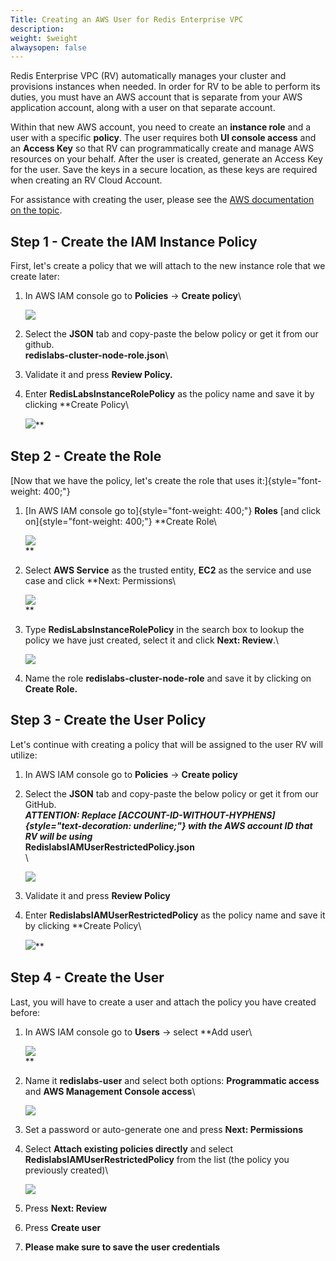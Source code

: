 ```yaml
---
Title: Creating an AWS User for Redis Enterprise VPC
description: 
weight: $weight
alwaysopen: false
---
```

Redis Enterprise VPC (RV) automatically manages your cluster and
provisions instances when needed. In order for RV to be able to perform
its duties, you must have an AWS account that is separate from your AWS
application account, along with a user on that separate account.

Within that new AWS account, you need to create an **instance role** and
a user with a specific **policy**. The user requires both **UI console
access** and an **Access Key** so that RV can programmatically create
and manage AWS resources on your behalf. After the user is created,
generate an Access Key for the user. Save the keys in a secure location,
as these keys are required when creating an RV Cloud Account.

For assistance with creating the user, please see the [AWS documentation
on the
topic](https://docs.aws.amazon.com/IAM/latest/UserGuide/id_credentials_access-keys.html).

## Step 1 - Create the IAM Instance Policy

First, let's create a policy that we will attach to the new instance
role that we create later:

1.  In AWS IAM console go to **Policies** -\> **Create policy**\

    ![](/images/rv/create_policy-1.png?width=700&height=621)
2.  Select the **JSON** tab and copy-paste the below policy or get it
    from our github.\
    **redislabs-cluster-node-role.json**\
3.  Validate it and press **Review Policy.**
4.  Enter **RedisLabsInstanceRolePolicy** as the policy name and save it
    by clicking **Create Policy\

    ![](/images/rv/review_role_policy.png?width=700&height=270)**

## Step 2 - Create the Role

[Now that we have the policy, let's create the role that uses
it:]{style="font-weight: 400;"}

1.  [In AWS IAM console go to]{style="font-weight: 400;"} **Roles** [and
    click on]{style="font-weight: 400;"} **Create Role\

    ![](/images/rv/create_role.png?width=700&height=636)\
    **
2.  Select **AWS Service** as the trusted entity, **EC2** as the service
    and use case and click **Next: Permissions\

    ![](/images/rv/select_service.png?width=700&height=625)\
    **
3.  Type **RedisLabsInstanceRolePolicy** in the search box to lookup the
    policy we have just created, select it and click **Next: Review**.\

    ![](/images/rv/attach_policies.png?width=700&height=348)
4.  Name the role **redislabs-cluster-node-role** and save it by
    clicking on **Create Role.**

## Step 3 - Create the User Policy

Let's continue with creating a policy that will be assigned to the user
RV will utilize:

1.  In AWS IAM console go to **Policies** -\> **Create policy**
2.  Select the **JSON** tab and copy-paste the below policy or get it
    from our GitHub.\
    ***ATTENTION: Replace
    [ACCOUNT-ID-WITHOUT-HYPHENS]{style="text-decoration: underline;"}
    with the AWS account ID that RV will be using***\
    **RedislabsIAMUserRestrictedPolicy.json**\
    \

    ![](/images/rv/edit_policy.png?width=700&height=214)
3.  Validate it and press **Review Policy**
4.  Enter **RedislabsIAMUserRestrictedPolicy** as the policy name and
    save it by clicking **Create Policy\

    ![](/images/rv/review_user_policy.png?width=700&height=292)**

## Step 4 - Create the User

Last, you will have to create a user and attach the policy you have
created before:

1.  In AWS IAM console go to **Users** -\> select **Add user\

    ![](/images/rv/add_user.png?width=700&height=751)\
    **
2.  Name it **redislabs-user** and select both options: **Programmatic
    access** and **AWS Management Console access**\

    ![](/images/rv/select_access_type.png?width=700&height=393)
3.  Set a password or auto-generate one and press **Next: Permissions**
4.  Select **Attach existing policies directly** and select
    **RedislabsIAMUserRestrictedPolicy** from the list (the policy you
    previously created)\

    ![](/images/rv/set_permissions.png?width=700&height=477)
5.  Press **Next: Review**
6.  Press **Create user**
7.  **Please make sure to save the user credentials**

